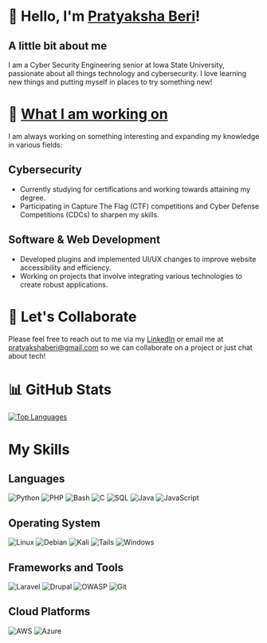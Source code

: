 # 👋 Hello, I'm [Pratyaksha Beri](https://github.com/Shad0wMazt3r)!
## A little bit about me
I am a Cyber Security Engineering senior at Iowa State University, passionate about all things technology and cybersecurity. I love learning new things and putting myself in places to try something new!

# 👀 [What I am working on](https://github.com/Shad0wMazt3r?tab=repositories)
I am always working on something interesting and expanding my knowledge in various fields:

## Cybersecurity
- Currently studying for certifications and working towards attaining my degree.
- Participating in Capture The Flag (CTF) competitions and Cyber Defense Competitions (CDCs) to sharpen my skills.

## Software & Web Development
- Developed plugins and implemented UI/UX changes to improve website accessibility and efficiency.
- Working on projects that involve integrating various technologies to create robust applications.

# 👬 Let's Collaborate
Please feel free to reach out to me via my [LinkedIn](https://www.linkedin.com/in/pratyaksha-beri/) or email me at [pratyakshaberi@gmail.com](mailto:pratyakshaberi@gmail.com) so we can collaborate on a project or just chat about tech!

# 📊 GitHub Stats
[![Top Languages](https://github-readme-stats.vercel.app/api/top-langs/?username=Shad0wMazt3r&layout=donut&theme=dark)](https://github.com/Shad0wMazt3r/github-readme-stats)

<!-- [![Pratyaksha's github activity graph](https://github-readme-activity-graph.vercel.app/graph?username=Shad0wMazt3r&theme=xcode)](https://github.com/Shad0wMazt3r) -->

<!-- [![GitHub Streak](https://streak-stats.demolab.com/?user=Shad0wMazt3r&theme=dark)](https://git.io/streak-stats) -->

# My Skills
## Languages
![Python](https://img.shields.io/badge/python-3670A0?style=for-the-badge&logo=python&logoColor=ffdd54)
![PHP](https://img.shields.io/badge/php-777BB4?style=for-the-badge&logo=php&logoColor=white)
![Bash](https://img.shields.io/badge/bash-4EAA25?style=for-the-badge&logo=gnu-bash&logoColor=white)
![C](https://img.shields.io/badge/c-%2300599C.svg?style=for-the-badge&logo=c&logoColor=white)
![SQL](https://img.shields.io/badge/sql-4479A1?style=for-the-badge&logo=mysql&logoColor=white)
![Java](https://img.shields.io/badge/java-%23ED8B00.svg?style=for-the-badge&logo=openjdk&logoColor=white)
![JavaScript](https://img.shields.io/badge/javascript-%23323330.svg?style=for-the-badge&logo=javascript&logoColor=%23F7DF1E)

## Operating System
![Linux](https://img.shields.io/badge/Linux-FCC624?style=for-the-badge&logo=linux&logoColor=black)
![Debian](https://img.shields.io/badge/Debian-D70A53?style=for-the-badge&logo=debian&logoColor=white)
![Kali](https://img.shields.io/badge/Kali-268BEE?style=for-the-badge&logo=kalilinux&logoColor=white)
![Tails](https://img.shields.io/badge/tails-yellow?style=for-the-badge&logo=tails&logoColor=black)
![Windows](https://img.shields.io/badge/Windows-0078D6?style=for-the-badge&logo=windows&logoColor=white)


## Frameworks and Tools
![Laravel](https://img.shields.io/badge/laravel-FF2D20?style=for-the-badge&logo=laravel&logoColor=white)
![Drupal](https://img.shields.io/badge/drupal-0678BE?style=for-the-badge&logo=drupal&logoColor=white)
![OWASP](https://img.shields.io/badge/owasp-000000?style=for-the-badge&logo=owasp&logoColor=white)
![Git](https://img.shields.io/badge/git-F05032?style=for-the-badge&logo=git&logoColor=white)

## Cloud Platforms
![AWS](https://img.shields.io/badge/Amazon%20AWS-232F3E?style=for-the-badge&logo=amazon-aws&logoColor=white)
![Azure](https://img.shields.io/badge/Microsoft%20Azure-0078D4?style=for-the-badge&logo=microsoft-azure&logoColor=white)
